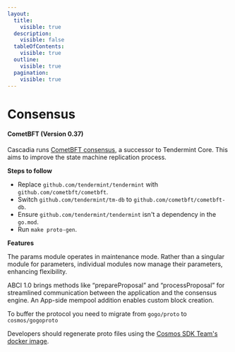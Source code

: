 ```yaml
---
layout:
  title:
    visible: true
  description:
    visible: false
  tableOfContents:
    visible: true
  outline:
    visible: true
  pagination:
    visible: true
---
```


# Consensus

#### CometBFT (Version 0.37)

Cascadia runs [CometBFT consensus](https://docs.cometbft.com/v0.37/), a successor to Tendermint Core. This aims to improve the state machine replication process.

**Steps to follow**

* Replace `github.com/tendermint/tendermint` with `github.com/cometbft/cometbft`.
* Switch `github.com/tendermint/tm-db` to `github.com/cometbft/cometbft-db`.
* Ensure `github.com/tendermint/tendermint` isn't a dependency in the `go.mod`.
* Run `make proto-gen`.



**Features**

The params module operates in maintenance mode. Rather than a singular module for parameters, individual modules now manage their parameters, enhancing flexibility.

ABCI 1.0 brings methods like “prepareProposal” and “processProposal” for streamlined communication between the application and the consensus engine. An App-side mempool addition enables custom block creation.

To buffer the protocol you need to migrate from `gogo/proto` to `cosmos/gogoproto`

Developers should regenerate proto files using the [Cosmos SDK Team's docker image](https://github.com/cosmos/cosmos-sdk/pkgs/container/proto-builder).
